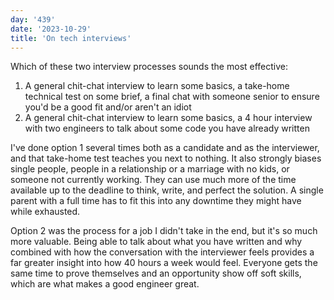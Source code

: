 ```yaml
---
day: '439'
date: '2023-10-29'
title: 'On tech interviews'
---
```


Which of these two interview processes sounds the most effective:

1. A general chit-chat interview to learn some basics, a take-home technical test on some brief, a final chat with someone senior to ensure you'd be a good fit and/or aren't an idiot
2. A general chit-chat interview to learn some basics, a 4 hour interview with two engineers to talk about some code you have already written

I've done option 1 several times both as a candidate and as the interviewer, and that take-home test teaches you next to nothing. It also strongly biases single people, people in a relationship or a marriage with no kids, or someone not currently working. They can use much more of the time available up to the deadline to think, write, and perfect the solution. A single parent with a full time has to fit this into any downtime they might have while exhausted.

Option 2 was the process for a job I didn't take in the end, but it's so much more valuable. Being able to talk about what you have written and why combined with how the conversation with the interviewer feels provides a far greater insight into how 40 hours a week would feel. Everyone gets the same time to prove themselves and an opportunity show off soft skills, which are what makes a good engineer great.
